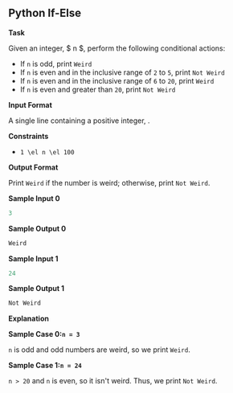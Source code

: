 ## Python If-Else

**Task**

Given an integer, \$ n \$, perform the following conditional actions:

- If `n` is odd, print `Weird`
- If `n` is even and in the inclusive range of `2` to `5`, print `Not Weird`
- If `n` is even and in the inclusive range of `6` to `20`, print `Weird`
- If `n` is even and greater than `20`, print `Not Weird`

**Input Format**

A single line containing a positive integer, .

**Constraints**

- `1 \el n \el 100`

**Output Format**

Print `Weird` if the number is weird; otherwise, print `Not Weird`.

**Sample Input 0**
```python
3
```

**Sample Output 0**

```python
Weird
```

**Sample Input 1**

```python
24
```

**Sample Output 1**

```python
Not Weird
```

**Explanation**

**Sample Case 0:`n = 3`**

 `n` is odd and odd numbers are weird, so we print `Weird`.

**Sample Case 1:`n = 24`**

 `n > 20` and `n` is even, so it isn't weird. Thus, we print `Not Weird`.